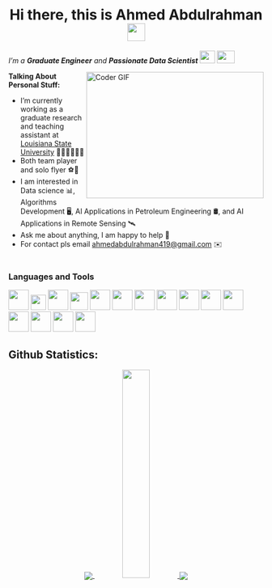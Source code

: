 <h1 align="center">Hi there, this is Ahmed Abdulrahman <img src="https://raw.githubusercontent.com/TheDudeThatCode/TheDudeThatCode/master/Assets/Hi.gif" width=35 height=35></h1>

<p>
  <em>
    I’m a <b>Graduate Engineer</b> and <b>Passionate Data Scientist</b> <img src="https://emojis.slackmojis.com/emojis/images/1619226441/32795/graduation_knuddels.gif?1619226441" width=30 height=25> <img src="https://raw.githubusercontent.com/TheDudeThatCode/TheDudeThatCode/master/Assets/Developer.gif" width=35 height=25>
  </em>
</p>

<img align="right" alt="Coder GIF" height=250 width=350 src="https://i.pinimg.com/originals/e4/26/70/e426702edf874b181aced1e2fa5c6cde.gif" />

**Talking About Personal Stuff:**

- I’m currently working as a graduate research and teaching assistant at <a href="https://www.lsu.edu/" target="_blank">Louisiana State University</a> 👨🏽‍🔬👨🏽‍🏫
- Both team player and solo flyer ⚽🦅
- I am interested in Data science 📊, Algorithms Development 🖥️, AI Applications in Petroleum Engineering 🛢️, and AI Applications in Remote Sensing 🛰️
- Ask me about anything, I am happy to help 💬
- For contact pls email ahmedabdulrahman419@gmail.com ✉️
  <br/>
  <br/>
  </em>

### Languages and Tools

<code><img height="40" src="https://www.vectorlogo.zone/logos/python/python-icon.svg"></code> <code><img height="30" src="https://www.vectorlogo.zone/logos/mysql/mysql-official.svg"></code> <code><img height="40" src="https://www.vectorlogo.zone/logos/git-scm/git-scm-icon.svg"></code> <code><img height="35" src="https://upload.wikimedia.org/wikipedia/commons/thumb/0/05/Scikit_learn_logo_small.svg/1280px-Scikit_learn_logo_small.svg.png"></code> <code><img height="40" src="https://www.vectorlogo.zone/logos/tensorflow/tensorflow-icon.svg"></code></code>
<code><img height="40" src="https://www.vectorlogo.zone/logos/opencv/opencv-icon.svg"></code> <code><img height="40" src="https://www.vectorlogo.zone/logos/numpy/numpy-icon.svg"></code> <code><img height="40" src="https://upload.wikimedia.org/wikipedia/commons/thumb/e/ed/Pandas_logo.svg/1280px-Pandas_logo.svg.png"></code> <code><img height="40" src="https://www.vectorlogo.zone/logos/pocoo_flask/pocoo_flask-icon.svg"></code> <code><img height="40" src="https://www.vectorlogo.zone/logos/jupyter/jupyter-icon.svg"></code></code> <code><img height="40" src="https://cdn.freebiesupply.com/logos/thumbs/2x/visual-studio-code-logo.png"></code></code> <code><img height="40" src="https://raw.githubusercontent.com/gilbarbara/logos/8e15f867313827bcd2604e17f0822f1be4739812/logos/tableau-icon.svg"></code></code> <code><img height="40" src="https://www.vectorlogo.zone/logos/getpostman/getpostman-icon.svg"></code> <code><img height="40" src="https://www.vectorlogo.zone/logos/linux/linux-icon.svg"></code> <code><img height="40" src="https://www.vectorlogo.zone/logos/docker/docker-official.svg"></code>

<h2 align="left"><b>Github Statistics:</b></h3>
<div align="center" >
  <a  href="https://github.com/Ahmed-0357">
    <img align="center" src="http://github-profile-summary-cards.vercel.app/api/cards/profile-details?username=Ahmed-0357&theme=nord_dark">
  </a>
  <a  href="https://github.com/Ahmed-0357">
    <img src="http://github-profile-summary-cards.vercel.app/api/cards/stats?username=Ahmed-0357&theme=nord_dark" width="32.5%">
  </a>
  <a  href="https://github.com/Ahmed-0357">
    <img align="center" src="http://github-profile-summary-cards.vercel.app/api/cards/productive-time?username=Ahmed-0357&theme=nord_dark&utcOffset=8" >
  </a>
</div>

